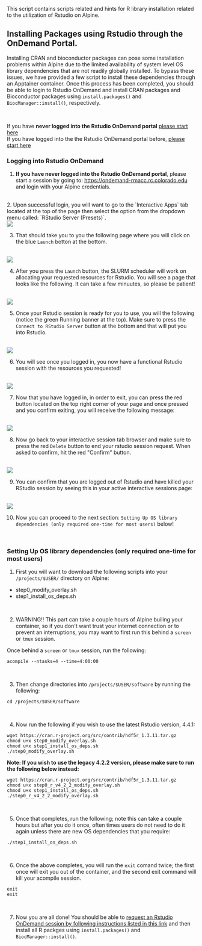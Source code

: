 This script contains scripts related and hints for R library installation related to the utilization of Rstudio on Alpine.

## Installing Packages using Rstudio through the OnDemand Portal.  

Installing CRAN and bioconductor packages can pose some installation problems within Alpine due to the limited availability of system level OS library dependencies that are not readily globally installed.  To bypass these issues, we have provided a few script to install these dependencies through an Apptainer container.  Once this process has been completed, you should be able to login to Rstudio OnDemand and install CRAN packages and Bioconductor packages using `install.packages()` and `BiocManager::install()`, respectively.  

<br/>  

If you have **never logged into the Rstudio OnDemand portal** [please start here](#logging-into-rstudio-ondemand)  
If you have logged into the the Rstudio OnDemand portal before, [please start here](#setting-up-os-library-dependencies-only-required-one-time-for-most-users)  


### Logging into Rstudio OnDemand

1.  **If you have never logged into the Rstudio OnDemand portal**, please start a session by going to: https://ondemand-rmacc.rc.colorado.edu  and login with your Alpine credentials.  
<br/>  
2.  Upon successful login, you will want to go to the `Interactive Apps` tab located at the top of the page then select the option from the dropdown menu called: `RStudio Server (Presets)`.  
<br/>  
<img align="center" src="images/rstudio_request_rstudio_session.png">   
<br/>  

3.  That should take you to you the following page where you will click on the blue `Launch` botton at the bottom.  
<br/>
<img align="center" src="images/rstudio_preset_submission.png">  
<br/>  

4.  After you press the `Launch` button, the SLURM scheduler will work on allocating your requested resources for Rstudio.  You will see a page that looks like the following.  It can take a few minuutes, so please be patient!  
<br/>  
<img align="center" src="images/rstudio_waiting_for_resources.png">  
<br/>  

5.  Once your Rstudio session is ready for you to use, you will the following (notice the green Running banner at the top).  Make  sure to press the `Connect to RStudio Server` button at the bottom and that will put you into Rstudio.  
<br/>  
<img align="center" src="images/rstudio_resources_allocated.png">  
<br/>  

6.  You will see once you logged in, you now have a functional Rstudio session with the resources you requested!  
<br/>  
<img align="center" src="images/rstudio_gui.png">  
<br/>  

7. Now that you have logged in, in order to exit, you can press the red button located on the top right corner of your page and once pressed and you confirm exiting, you will receive the following message:  
<br/>  
<img align="center" src="images/rstudio_session_ended.png">  
<br/>  

8.  Now go back to your interactive session tab browser and make sure to press the red `Delete` button to end your rstudio session request.  When asked to confirm, hit the red "Confirm" button.  
<br/>  
<img align="center" src="images/rstudio_delete_session.png">  
<br/>  

9.  You can confirm that you are logged out of Rstudio and have killed your RStudio session by seeing this in your active interactive sessions page:  
<br/>  
<img align="center" src="images/rstudio_confirm_session_deleted.png">  
<br/>  

10. Now you can proceed to the next section: `Setting Up OS library dependencies (only required one-time for most users)` below!  

<br/>  


### Setting Up OS library dependencies (only required one-time for most users)  
1.  First you will want to download the following scripts into your `/projects/$USER/` directory on Alpine:  
* step0_modify_overlay.sh  
* step1_install_os_deps.sh  
<br/>  

2.  WARNING!!  This part can take a couple hours of Alpine builing your container, so if you don't want trust your internet connection or to prevent an interruptions, you may want to first run this behind a `screen` or `tmux` session.  

Once behind a `screen` or `tmux` session, run the following:  
```
acompile --ntasks=4 --time=4:00:00
```  
<br/>  

3.  Then change directories into `/projects/$USER/software` by running the following:  
```
cd /projects/$USER/software
```  
<br/>  

4.  Now run the following if you wish to use the latest Rstudio version, 4.4.1:  
```
wget https://cran.r-project.org/src/contrib/hdf5r_1.3.11.tar.gz
chmod u+x step0_modify_overlay.sh  
chmod u+x step1_install_os_deps.sh
./step0_modify_overlay.sh  
```

**Note: If you wish to use the legacy 4.2.2 version, please make sure to run the following below instead:**
```
wget https://cran.r-project.org/src/contrib/hdf5r_1.3.11.tar.gz
chmod u+x step0_r_v4_2_2_modify_overlay.sh  
chmod u+x step1_install_os_deps.sh
./step0_r_v4_2_2_modify_overlay.sh 
```

<br/>  

5.  Once that completes,  run the following; note this can take a couple hours but after you do it once, often times users do not need to do it again unless there are new OS dependencies that you require:  
```
./step1_install_os_deps.sh
```
<br/>  

6.  Once the above completes, you will run the `exit` comand twice; the first once will exit you out of the container, and the second exit command will kill your acompile session.  
```
exit
exit
```
<br/>

7.  Now you are all done!  You should be able to [request an Rstudio OnDemand session by following instructions listed in this link](#logging-into-rstudio-ondemand) and then install all R packges using `install.packages()` and `BiocManager::install()`.
